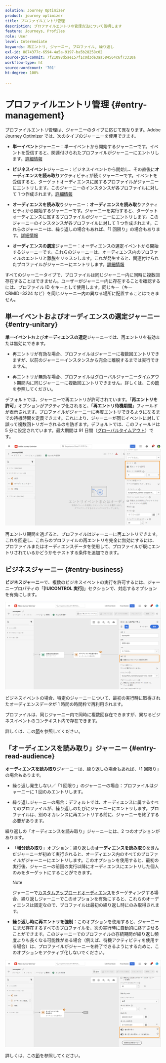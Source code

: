 ```yaml
---
solution: Journey Optimizer
product: journey optimizer
title: プロファイルエントリ管理
description: プロファイルエントリの管理方法について説明します
feature: Journeys, Profiles
role: User
level: Intermediate
keywords: 再エントリ, ジャーニー, プロファイル, 繰り返し
exl-id: 8874377c-6594-4a5a-9197-ba5b28258c02
source-git-commit: 7f21098d5ae157f1c0d3de3aa584564c6f73310a
workflow-type: ht
source-wordcount: '701'
ht-degree: 100%

---
```



# プロファイルエントリ管理 {#entry-management}

プロファイルエントリ管理は、ジャーニーのタイプに応じて異なります。Adobe Journey Optimizer では、次のタイプのジャーニーを使用できます。

* **単一イベント**&#x200B;ジャーニー：単一イベントから開始するジャーニーです。イベントを受信すると、関連付けられたプロファイルがジャーニーにエントリします。[詳細情報](#entry-unitary)

* **ビジネスイベント**&#x200B;ジャーニー：ビジネスイベントから開始し、その直後に&#x200B;**オーディエンスを読み取り**&#x200B;アクティビティが続くジャーニーです。イベントを受信すると、ターゲットオーディエンスに属するプロファイルがジャーニーにエントリします。このジャーニーのインスタンスが各プロファイルに対して 1 つ作成されます。[詳細情報](#entry-business)

* **オーディエンスを読み取り**&#x200B;ジャーニー：**オーディエンスを読み取り**&#x200B;アクティビティから開始するジャーニーです。ジャーニーを実行すると、ターゲットオーディエンスに属するプロファイルがジャーニーにエントリします。このジャーニーのインスタンスが各プロファイルに対して 1 つ作成されます。これらのジャーニーは、繰り返しの場合もあれば、「1 回限り」の場合もあります。[詳細情報](#entry-read-audience)

* **オーディエンスの選定**&#x200B;ジャーニー：オーディエンスの選定イベントから開始するジャーニーです。これらのジャーニーは、オーディエンス内のプロファイルのエントリと離脱をリッスンします。これが発生すると、関連付けられたプロファイルがジャーニーにエントリします。[詳細情報](#entry-unitary)

すべてのジャーニータイプで、プロファイルは同じジャーニー内に同時に複数回存在することはできません。ユーザーがジャーニー内に存在することを確認するには、プロファイル ID をキーとして使用します。同じキー（キー CRMID=3224 など）を同じジャーニー内の異なる場所に配置することはできません。

## 単一イベントおよびオーディエンスの選定ジャーニー{#entry-unitary}

**単一イベント**&#x200B;および&#x200B;**オーディエンスの選定**&#x200B;ジャーニーでは、再エントリを有効または無効にできます。

* 再エントリが有効な場合、プロファイルはジャーニーに複数回エントリできますが、以前のジャーニーインスタンスから完全に離脱するまでは実行できません。

* 再エントリが無効な場合、プロファイルはグローバルジャーニータイムアウト期間内に同じジャーニーに複数回エントリできません。詳しくは、この[節](../building-journeys/journey-properties.md#global_timeout)を参照してください。

デフォルトでは、ジャーニーで再エントリが許可されています。「**再エントリを許可**」オプションがアクティブ化されると、「**再エントリ待機期間**」フィールドが表示されます。プロファイルがジャーニーに再度エントリできるようになるまでの待機時間を定義できます。これにより、ジャーニーが同じイベントに対して誤って複数回トリガーされるのを防ぎます。デフォルトでは、このフィールドは 5 分に設定されています。最大期間は 91 日間（[グローバルタイムアウト](journey-properties.md#global_timeout)）です。

<!--
When a journey ends, its status is **[!UICONTROL Closed]**. New individuals can no longer enter the journey. Persons already in the journey automatically exit the journey. 
-->

![](assets/journey-re-entrance.png)

再エントリ期間を過ぎると、プロファイルはジャーニーに再エントリできます。これを回避し、これらのプロファイルの再エントリを完全に無効にするには、プロファイルまたはオーディエンスデータを使用して、プロファイルが既にエントリされているかどうかをテストする条件を追加できます。

<!--
Due to the 30-day journey timeout, when journey reentrance is not allowed, we cannot make sure the reentrance blocking will work more than 91 days. Indeed, as we remove all information about persons who entered the journey 91 days after they enter, we cannot know the person entered previously, more than 91 days ago. -->

## ビジネスジャーニー {#entry-business}

<!--
Business events follow reentrance rules in the same way as for unitary events. If a journey allows reentrance, the next business event will be processed.
-->

**ビジネスジャーニー**&#x200B;で、複数のビジネスイベントの実行を許可するには、ジャーニープロパティの「**[!UICONTROL 実行]**」セクションで、対応するオプションを有効にします。

![](assets/business-entry.png)

ビジネスイベントの場合、特定のジャーニーについて、最初の実行時に取得されたオーディエンスデータが 1 時間の時間枠で再利用されます。

プロファイルは、同じジャーニー内で同時に複数回存在できますが、異なるビジネスイベントのコンテキスト内で存在できます。

詳しくは、この[節](../event/about-creating-business.md)を参照してください。

## 「オーディエンスを読み取り」ジャーニー {#entry-read-audience}

**オーディエンスを読み取り**&#x200B;ジャーニーは、繰り返しの場合もあれば、「1 回限り」の場合もあります。

* 繰り返し発生しない／「1 回限り」のジャーニーの場合：プロファイルはジャーニーに 1 回のみエントリします。

* 繰り返しジャーニーの場合：デフォルトでは、オーディエンスに属するすべてのプロファイルが、繰り返しのたびにジャーニーにエントリします。プロファイルは、別のオカレンスに再エントリする前に、ジャーニーを終了する必要があります。

繰り返しの「オーディエンスを読み取り」ジャーニーには、2 つのオプションがあります。

* 「**増分読み取り**」オプション：繰り返しの&#x200B;**オーディエンスを読み取り**&#x200B;を含んだジャーニーが初めて実行されると、オーディエンス内のすべてのプロファイルがジャーニーにエントリします。このオプションを使用すると、最初の実行後、ジャーニーの前回の実行以降にオーディエンスにエントリした個人のみをターゲットにすることができます。

  >[!NOTE]
  >
  >ジャーニーで[カスタムアップロードオーディエンス](../audience/about-audiences.md#segments-in-journey-optimizer)をターゲティングする場合、繰り返しジャーニーでこのオプションを有効にすると、これらのオーディエンスは固定なので、プロファイルは最初の繰り返し時にのみ取得されます。

* **繰り返し時に再エントリを強制**：このオプションを使用すると、ジャーニーにまだ存在するすべてのプロファイルを、次の実行時に自動的に終了させることができます。このジャーニーでのプロファイルの存続期間が繰り返し頻度よりも長くなる可能性がある場合（例えば、待機アクティビティを使用する場合）は、プロファイルがジャーニーを終了できるようにするために、このオプションをアクティブ化しないでください。

![](assets/read-audience-options.png)

詳しくは、この[節](../building-journeys/read-audience.md#configuring-segment-trigger-activity)を参照してください。

<!--
After 91 days, a Read audience journey switches to the **Finished** status. This behavior is set for 91 days only (i.e. journey timeout default value) as all information about profiles who entered the journey is removed 91 days after they entered. Persons still in the journey automatically are impacted. They exit the journey after the 30 day timeout. 
-->
